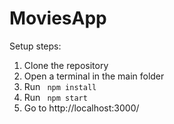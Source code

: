 # MoviesApp

Setup steps:
1. Clone the repository
2. Open a terminal in the main folder
3. Run <code> npm install </code>
4. Run <code> npm start </code>
5. Go to http://localhost:3000/

